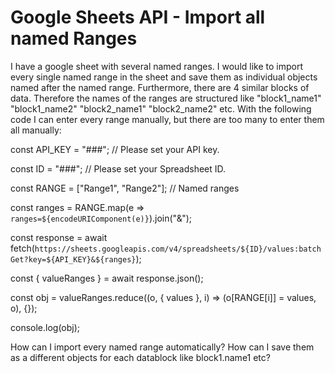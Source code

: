
# Google Sheets API - Import all named Ranges

I have a google sheet with several named ranges.
I would like to import every single named range in the sheet and save them as individual objects named after the named range.
Furthermore, there are 4 similar blocks of data. Therefore the names of the ranges are structured like "block1_name1" "block1_name2" "block2_name1" "block2_name2" etc.
With the following code I can enter every range manually, but there are too many to enter them all manually:

const API_KEY = "###"; // Please set your API key.

const ID = "###"; // Please set your Spreadsheet ID.

const RANGE = ["Range1", "Range2"]; // Named ranges

const ranges = RANGE.map(e => `ranges=${encodeURIComponent(e)}`).join("&");

const response = await fetch(`https://sheets.googleapis.com/v4/spreadsheets/${ID}/values:batchGet?key=${API_KEY}&${ranges}`);

const { valueRanges } = await response.json();

const obj = valueRanges.reduce((o, { values }, i) => (o[RANGE[i]] = values, o), {});

console.log(obj);


How can I import every named range automatically?
How can I save them as a different objects for each datablock like block1.name1 etc?

        